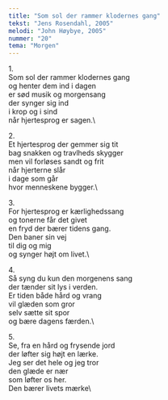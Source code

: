 ```yaml
---
title: "Som sol der rammer klodernes gang"
tekst: "Jens Rosendahl, 2005"
melodi: "John Høybye, 2005"
nummer: "20"
tema: "Morgen"
---
```

1\.\
Som sol der rammer klodernes gang\
og henter dem ind i dagen\
er sød musik og morgensang\
der synger sig ind\
i krop og i sind\
når hjertesprog er sagen.\

2\.\
Et hjertesprog der gemmer sig tit\
bag snakken og travlheds skygger\
men vil forløses sandt og frit\
når hjerterne slår\
i dage som går\
hvor menneskene bygger.\

3\.\
For hjertesprog er kærlighedssang\
og tonerne får det givet\
en fryd der bærer tidens gang.\
Den baner sin vej\
til dig og mig\
og synger højt om livet.\

4\.\
Så syng du kun den morgenens sang\
der tænder sit lys i verden.\
Er tiden både hård og vrang\
vil glæden som gror\
selv sætte sit spor\
og bære dagens færden.\

5\.\
Se, fra en hård og frysende jord\
der løfter sig højt en lærke.\
Jeg ser det hele og jeg tror\
den glæde er nær\
som løfter os her.\
Den bærer livets mærke\
